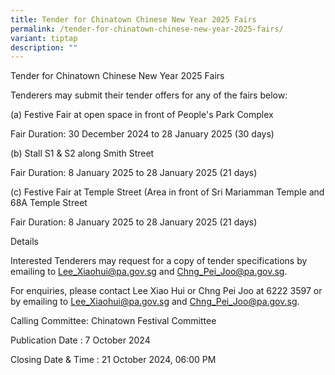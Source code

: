 ```yaml
---
title: Tender for Chinatown Chinese New Year 2025 Fairs
permalink: /tender-for-chinatown-chinese-new-year-2025-fairs/
variant: tiptap
description: ""
---
```

<p>Tender for Chinatown Chinese New Year 2025 Fairs</p>
<p>Tenderers may submit their tender offers for any of the fairs below:</p>
<p>(a) Festive Fair at open space in front of People's Park Complex</p>
<p>Fair Duration: 30 December 2024 to 28 January 2025 (30 days)</p>
<p>(b) Stall S1 &amp; S2 along Smith Street</p>
<p>Fair Duration: 8 January 2025 to 28 January 2025 (21 days)</p>
<p>(c) Festive Fair at Temple Street (Area in front of Sri Mariamman Temple
and 68A Temple Street</p>
<p>Fair Duration: 8 January 2025 to 28 January 2025 (21 days)</p>
<p>Details</p>
<p>Interested Tenderers may request for a copy of tender specifications by
emailing to <a href="mailto:Lee_Xiaohui@pa.gov.sg" rel="noopener noreferrer nofollow" target="_blank">Lee_Xiaohui@pa.gov.sg</a> and
<a href="mailto:Chng_Pei_Joo@pa.gov.sg" rel="noopener noreferrer nofollow" target="_blank">Chng_Pei_Joo@pa.gov.sg</a>.</p>
<p>For enquiries, please contact Lee Xiao Hui or Chng Pei Joo at 6222 3597
or by emailing to <a href="mailto:Lee_Xiaohui@pa.gov.sg" rel="noopener noreferrer nofollow" target="_blank">Lee_Xiaohui@pa.gov.sg</a> and <a href="mailto:Chng_Pei_Joo@pa.gov.sg" rel="noopener noreferrer nofollow" target="_blank">Chng_Pei_Joo@pa.gov.sg</a>.</p>
<p>Calling Committee: Chinatown Festival Committee</p>
<p>Publication Date : 7 October 2024</p>
<p>Closing Date &amp; Time : 21 October 2024, 06:00 PM</p>
<p></p>
